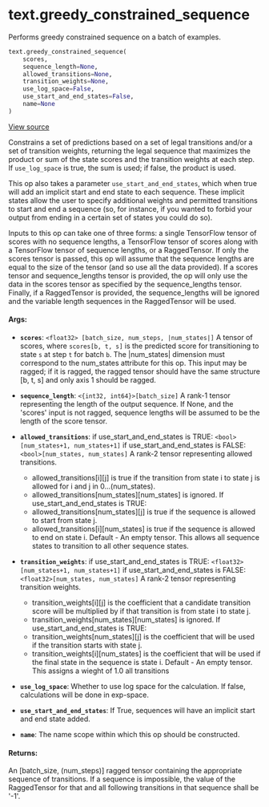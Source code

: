 <div itemscope itemtype="http://developers.google.com/ReferenceObject">
<meta itemprop="name" content="text.greedy_constrained_sequence" />
<meta itemprop="path" content="Stable" />
</div>

# text.greedy_constrained_sequence

Performs greedy constrained sequence on a batch of examples.

``` python
text.greedy_constrained_sequence(
    scores,
    sequence_length=None,
    allowed_transitions=None,
    transition_weights=None,
    use_log_space=False,
    use_start_and_end_states=False,
    name=None
)
```

<a target="_blank" href=https://github.com/tensorflow/text/tree/master/tensorflow_text/python/ops/greedy_constrained_sequence_op.py>View
source</a>

<!-- Placeholder for "Used in" -->

Constrains a set of predictions based on a set of legal transitions and/or a set
of transition weights, returning the legal sequence that maximizes the product
or sum of the state scores and the transition weights at each step. If
`use_log_space` is true, the sum is used; if false, the product is used.

This op also takes a parameter `use_start_and_end_states`, which when true will
add an implicit start and end state to each sequence. These implicit states
allow the user to specify additional weights and permitted transitions to start
and end a sequence (so, for instance, if you wanted to forbid your output from
ending in a certain set of states you could do so).

Inputs to this op can take one of three forms: a single TensorFlow tensor of
scores with no sequence lengths, a TensorFlow tensor of scores along with a
TensorFlow tensor of sequence lengths, or a RaggedTensor. If only the scores
tensor is passed, this op will assume that the sequence lengths are equal to the
size of the tensor (and so use all the data provided). If a scores tensor and
sequence_lengths tensor is provided, the op will only use the data in the scores
tensor as specified by the sequence_lengths tensor. Finally, if a RaggedTensor
is provided, the sequence_lengths will be ignored and the variable length
sequences in the RaggedTensor will be used.

#### Args:

*   <b>`scores`</b>: `<float32> [batch_size, num_steps, |num_states|]` A tensor
    of scores, where `scores[b, t, s]` is the predicted score for transitioning
    to state `s` at step `t` for batch `b`. The |num_states| dimension must
    correspond to the num_states attribute for this op. This input may be
    ragged; if it is ragged, the ragged tensor should have the same structure
    [b, t, s] and only axis 1 should be ragged.

*   <b>`sequence_length`</b>: `<{int32, int64}>[batch_size]` A rank-1 tensor
    representing the length of the output sequence. If None, and the 'scores'
    input is not ragged, sequence lengths will be assumed to be the length of
    the score tensor.

*   <b>`allowed_transitions`</b>: if use_start_and_end_states is TRUE:
    `<bool>[num_states+1, num_states+1]` if use_start_and_end_states is FALSE:
    `<bool>[num_states, num_states]` A rank-2 tensor representing allowed
    transitions.

    -   allowed_transitions[i][j] is true if the transition from state i to
        state j is allowed for i and j in 0...(num_states).
    -   allowed_transitions[num_states][num_states] is ignored. If
        use_start_and_end_states is TRUE:
    -   allowed_transitions[num_states][j] is true if the sequence is allowed to
        start from state j.
    -   allowed_transitions[i][num_states] is true if the sequence is allowed to
        end on state i. Default - An empty tensor. This allows all sequence
        states to transition to all other sequence states.

*   <b>`transition_weights`</b>: if use_start_and_end_states is TRUE:
    `<float32>[num_states+1, num_states+1]` if use_start_and_end_states is
    FALSE: `<float32>[num_states, num_states]` A rank-2 tensor representing
    transition weights.

    -   transition_weights[i][j] is the coefficient that a candidate transition
        score will be multiplied by if that transition is from state i to state
        j.
    -   transition_weights[num_states][num_states] is ignored. If
        use_start_and_end_states is TRUE:
    -   transition_weights[num_states][j] is the coefficient that will be used
        if the transition starts with state j.
    -   transition_weights[i][num_states] is the coefficient that will be used
        if the final state in the sequence is state i. Default - An empty
        tensor. This assigns a wieght of 1.0 all transitions

*   <b>`use_log_space`</b>: Whether to use log space for the calculation. If
    false, calculations will be done in exp-space.

*   <b>`use_start_and_end_states`</b>: If True, sequences will have an implicit
    start and end state added.

*   <b>`name`</b>: The name scope within which this op should be constructed.

#### Returns:

An <int32>[batch_size, (num_steps)] ragged tensor containing the appropriate
sequence of transitions. If a sequence is impossible, the value of the
RaggedTensor for that and all following transitions in that sequence shall be
'-1'.
